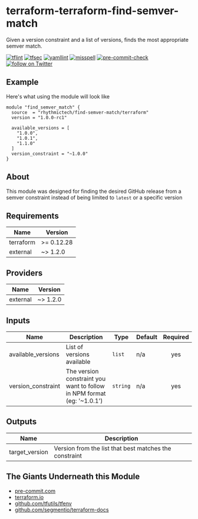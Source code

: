 # terraform-terraform-find-semver-match
Given a version constraint and a list of versions, finds the most appropriate semver match.

[![tflint](https://github.com/rhythmictech/terraform-terraform-find-semver-match/workflows/tflint/badge.svg?branch=master&event=push)](https://github.com/rhythmictech/terraform-terraform-find-semver-match/actions?query=workflow%3Atflint+event%3Apush+branch%3Amaster)
[![tfsec](https://github.com/rhythmictech/terraform-terraform-find-semver-match/workflows/tfsec/badge.svg?branch=master&event=push)](https://github.com/rhythmictech/terraform-terraform-find-semver-match/actions?query=workflow%3Atfsec+event%3Apush+branch%3Amaster)
[![yamllint](https://github.com/rhythmictech/terraform-terraform-find-semver-match/workflows/yamllint/badge.svg?branch=master&event=push)](https://github.com/rhythmictech/terraform-terraform-find-semver-match/actions?query=workflow%3Ayamllint+event%3Apush+branch%3Amaster)
[![misspell](https://github.com/rhythmictech/terraform-terraform-find-semver-match/workflows/misspell/badge.svg?branch=master&event=push)](https://github.com/rhythmictech/terraform-terraform-find-semver-match/actions?query=workflow%3Amisspell+event%3Apush+branch%3Amaster)
[![pre-commit-check](https://github.com/rhythmictech/terraform-terraform-find-semver-match/workflows/pre-commit-check/badge.svg?branch=master&event=push)](https://github.com/rhythmictech/terraform-terraform-find-semver-match/actions?query=workflow%3Apre-commit-check+event%3Apush+branch%3Amaster)
<a href="https://twitter.com/intent/follow?screen_name=RhythmicTech"><img src="https://img.shields.io/twitter/follow/RhythmicTech?style=social&logo=twitter" alt="follow on Twitter"></a>

## Example
Here's what using the module will look like
```hcl
module "find_semver_match" {
  source  = "rhythmictech/find-semver-match/terraform"
  version = "1.0.0-rc1"
  
  available_versions = [
    "1.0.0",
    "1.0.1",
    "1.1.0"
  ]
  version_constraint = "~1.0.0"
}
```

## About
This module was designed for finding the desired GitHub release from a semver constraint instead of being limited to `latest` or a specific version

<!-- BEGINNING OF PRE-COMMIT-TERRAFORM DOCS HOOK -->
## Requirements

| Name | Version |
|------|---------|
| terraform | >= 0.12.28 |
| external | ~> 1.2.0 |

## Providers

| Name | Version |
|------|---------|
| external | ~> 1.2.0 |

## Inputs

| Name | Description | Type | Default | Required |
|------|-------------|------|---------|:--------:|
| available\_versions | List of versions available | `list` | n/a | yes |
| version\_constraint | The version constraint you want to follow in NPM format (eg: '~1.0.1') | `string` | n/a | yes |

## Outputs

| Name | Description |
|------|-------------|
| target\_version | Version from the list that best matches the constraint |

<!-- END OF PRE-COMMIT-TERRAFORM DOCS HOOK -->

## The Giants Underneath this Module
- [pre-commit.com](pre-commit.com)
- [terraform.io](terraform.io)
- [github.com/tfutils/tfenv](github.com/tfutils/tfenv)
- [github.com/segmentio/terraform-docs](github.com/segmentio/terraform-docs)
